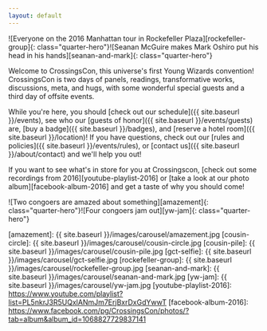 ```yaml
---
layout: default
---
```


![Everyone on the 2016 Manhattan tour in Rockefeller Plaza][rockefeller-group]{: class="quarter-hero"}![Seanan McGuire makes Mark Oshiro put his head in his hands][seanan-and-mark]{: class="quarter-hero"}

Welcome to CrossingsCon, this universe's first Young Wizards convention! CrossingsCon is two days of panels, readings, transformative works, discussions, meta, and hugs, with some wonderful special guests and a third day of offsite events.

While you're here, you should [check out our schedule]({{ site.baseurl }}/events), see who our [guests of honor]({{ site.baseurl }}/events/guests) are, [buy a badge]({{ site.baseurl }}/badges), and [reserve a hotel room]({{ site.baseurl }}/location)! If you have questions, check out our [rules and policies]({{ site.baseurl }}/events/rules), or [contact us]({{ site.baseurl }}/about/contact) and we'll help you out!

If you want to see what's in store for you at Crossingscon, [check out some recordings from 2016][youtube-playlist-2016] or [take a look at our photo album][facebook-album-2016] and get a taste of why you should come!

![Two congoers are amazed about something][amazement]{: class="quarter-hero"}![Four congoers jam out][yw-jam]{: class="quarter-hero"}

[amazement]: {{ site.baseurl }}/images/carousel/amazement.jpg
[cousin-circle]: {{ site.baseurl }}/images/carousel/cousin-circle.jpg
[cousin-pile]: {{ site.baseurl }}/images/carousel/cousin-pile.jpg
[gct-selfie]: {{ site.baseurl }}/images/carousel/gct-selfie.jpg
[rockefeller-group]: {{ site.baseurl }}/images/carousel/rockefeller-group.jpg
[seanan-and-mark]: {{ site.baseurl }}/images/carousel/seanan-and-mark.jpg
[yw-jam]: {{ site.baseurl }}/images/carousel/yw-jam.jpg
[youtube-playlist-2016]: https://www.youtube.com/playlist?list=PL5nkrJ3R5UQxlANmJm7ErjBxrDxGdYwwT
[facebook-album-2016]: https://www.facebook.com/pg/CrossingsCon/photos/?tab=album&album_id=1068827729837141
